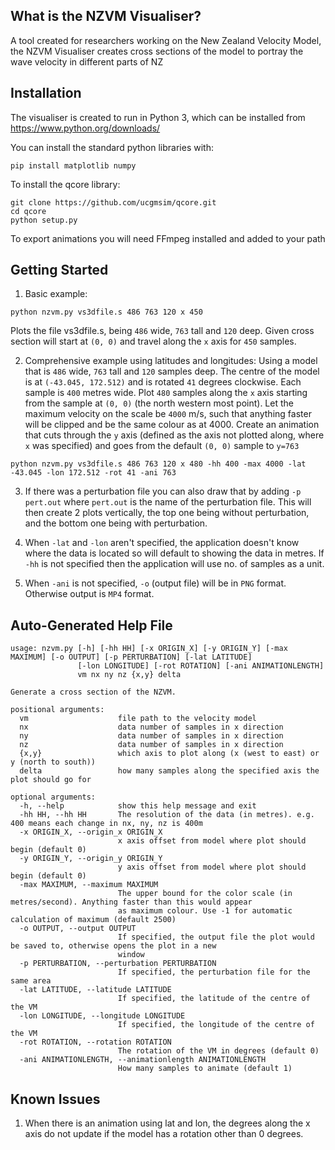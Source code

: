 ## What is the NZVM Visualiser?
A tool created for researchers working on the New Zealand Velocity Model, the NZVM Visualiser creates cross sections of the model to portray the wave velocity in different parts of NZ

## Installation
The visualiser is created to run in Python 3, which can be installed from https://www.python.org/downloads/

You can install the standard python libraries with:
```
pip install matplotlib numpy
```

To install the qcore library:
```
git clone https://github.com/ucgmsim/qcore.git
cd qcore
python setup.py
```

To export animations you will need FFmpeg installed and added to your path

## Getting Started
1. Basic example:
```
python nzvm.py vs3dfile.s 486 763 120 x 450
```
Plots the file vs3dfile.s, being `486` wide, `763` tall and `120` deep. Given cross section will start at `(0, 0)` and travel along the `x` axis for `450` samples.

2. Comprehensive example using latitudes and longitudes:
Using a model that is `486` wide, `763` tall and `120` samples deep. The centre of the model is at `(-43.045, 172.512)` and is rotated `41` degrees clockwise. Each sample is `400` metres wide.
Plot `480` samples along the `x` axis starting from the sample at `(0, 0)` (the north western most point). Let the maximum velocity on the scale be `4000` m/s, such that anything faster will be clipped and be the same colour as at 4000. Create an animation that cuts through the `y` axis (defined as the axis not plotted along, where `x` was specified) and goes from the default `(0, 0)` sample to `y=763`
```
python nzvm.py vs3dfile.s 486 763 120 x 480 -hh 400 -max 4000 -lat -43.045 -lon 172.512 -rot 41 -ani 763
```

3. If there was a perturbation file you can also draw that by adding `-p pert.out` where `pert.out` is the name of the perturbation file. This will then create 2 plots vertically, the top one being without perturbation, and the bottom one being with perturbation.

4. When `-lat` and `-lon` aren't specified, the application doesn't know where the data is located so will default to showing the data in metres. If `-hh` is not specified then the application will use no. of samples as a unit.

5. When `-ani` is not specified, `-o` (output file) will be in `PNG` format. Otherwise output is `MP4` format.

## Auto-Generated Help File
```
usage: nzvm.py [-h] [-hh HH] [-x ORIGIN_X] [-y ORIGIN_Y] [-max MAXIMUM] [-o OUTPUT] [-p PERTURBATION] [-lat LATITUDE]
               [-lon LONGITUDE] [-rot ROTATION] [-ani ANIMATIONLENGTH]
               vm nx ny nz {x,y} delta

Generate a cross section of the NZVM.

positional arguments:
  vm                    file path to the velocity model
  nx                    data number of samples in x direction
  ny                    data number of samples in x direction
  nz                    data number of samples in x direction
  {x,y}                 which axis to plot along (x (west to east) or y (north to south))
  delta                 how many samples along the specified axis the plot should go for

optional arguments:
  -h, --help            show this help message and exit
  -hh HH, --hh HH       The resolution of the data (in metres). e.g. 400 means each change in nx, ny, nz is 400m
  -x ORIGIN_X, --origin_x ORIGIN_X
                        x axis offset from model where plot should begin (default 0)
  -y ORIGIN_Y, --origin_y ORIGIN_Y
                        y axis offset from model where plot should begin (default 0)
  -max MAXIMUM, --maximum MAXIMUM
                        The upper bound for the color scale (in metres/second). Anything faster than this would appear
                        as maximum colour. Use -1 for automatic calculation of maximum (default 2500)
  -o OUTPUT, --output OUTPUT
                        If specified, the output file the plot would be saved to, otherwise opens the plot in a new
                        window
  -p PERTURBATION, --perturbation PERTURBATION
                        If specified, the perturbation file for the same area
  -lat LATITUDE, --latitude LATITUDE
                        If specified, the latitude of the centre of the VM
  -lon LONGITUDE, --longitude LONGITUDE
                        If specified, the longitude of the centre of the VM
  -rot ROTATION, --rotation ROTATION
                        The rotation of the VM in degrees (default 0)
  -ani ANIMATIONLENGTH, --animationlength ANIMATIONLENGTH
                        How many samples to animate (default 1)
```
						

## Known Issues
1. When there is an animation using lat and lon, the degrees along the x axis do not update if the model has a rotation other than 0 degrees.
